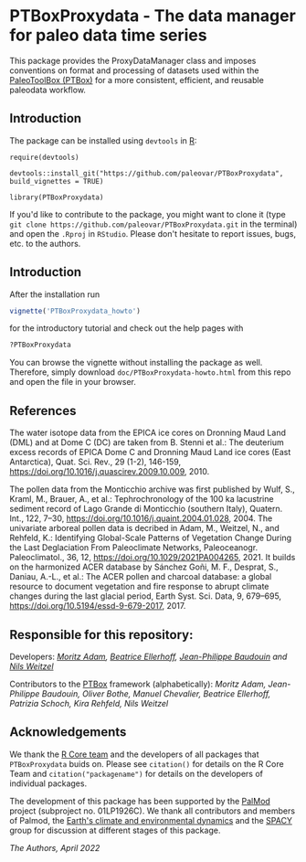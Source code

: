 # PTBoxProxydata - The data manager for paleo data time series 

This package provides the ProxyDataManager class and imposes conventions on format and processing of datasets used within the [PaleoToolBox (PTBox)](https://palmodapp.cloud.dkrz.de/) for a more consistent, efficient, and reusable paleodata workflow.

## Introduction

The package can be installed using `devtools` in [R](https://www.r-project.org/):

`require(devtools)` 

`devtools::install_git("https://github.com/paleovar/PTBoxProxydata", build_vignettes = TRUE)`

`library(PTBoxProxydata)` 

If you'd like to contribute to the package, you might want to clone it (type `git clone https://github.com/paleovar/PTBoxProxydata.git` in the terminal) and open the `.Rproj` in `RStudio`. Please don't hesitate to report issues, bugs, etc. to the authors.

## Introduction
After the installation run
```R
vignette('PTBoxProxydata_howto')
```
for the introductory tutorial and check out the help pages with
```R
?PTBoxProxydata
```

You can browse the vignette without installing the package as well. Therefore, simply download `doc/PTBoxProxydata-howto.html` from this repo and open the file in your browser.

## References

The water isotope data from the EPICA ice cores on Dronning Maud Land (DML) and at Dome C (DC) are taken from
B. Stenni et al.: The deuterium excess records of EPICA Dome C and Dronning Maud Land ice cores (East Antarctica), Quat. Sci. Rev., 29 (1-2), 146-159, https://doi.org/10.1016/j.quascirev.2009.10.009, 2010.

The pollen data from the Monticchio archive was first published by
Wulf, S., Kraml, M., Brauer, A., et al.: Tephrochronology of the 100 ka lacustrine sediment record of Lago Grande di Monticchio (southern Italy), Quatern. Int., 122, 7–30, https://doi.org/10.1016/j.quaint.2004.01.028, 2004.
The univariate arboreal pollen data is decribed in
Adam, M., Weitzel, N., and Rehfeld, K.: Identifying Global-Scale Patterns of Vegetation Change During the Last Deglaciation From Paleoclimate Networks, Paleoceanogr. Paleoclimatol., 36, 12, https://doi.org/10.1029/2021PA004265, 2021.
It builds on the harmonized ACER database by 
Sánchez Goñi, M. F., Desprat, S., Daniau, A.-L., et al.: The ACER pollen and charcoal database: a global resource to document vegetation and fire response to abrupt climate changes during the last glacial period, Earth Syst. Sci. Data, 9, 679–695, https://doi.org/10.5194/essd-9-679-2017, 2017.

## Responsible for this repository:
Developers: *[Moritz Adam](https://github.com/MoritzAdam), [Beatrice Ellerhoff](https://github.com/bellerhoff), [Jean-Philippe Baudouin](https://github.com/jeanphilippebaudouin) and [Nils Weitzel](https://github.com/nilsweitzel)*

Contributors to the [PTBox](https://palmodapp.cloud.dkrz.de/) framework (alphabetically): *Moritz Adam, Jean-Philippe Baudouin, Oliver Bothe, Manuel Chevalier, Beatrice Ellerhoff, Patrizia Schoch, Kira Rehfeld, Nils Weitzel*

## Acknowledgements

We thank the [R Core team](https://www.R-project.org/) and the developers of all packages that `PTBoxProxydata` buids on. Please see `citation()` for details on the R Core Team and `citation("packagename")` for details on the developers of individual packages.

The development of this package has been supported by the [PalMod](https://www.palmod.de/) project (subproject no. 01LP1926C). We thank all contributors and members of Palmod, the [Earth's climate and environmental dynamics](https://www.iup.uni-heidelberg.de/en/research/paleoclimate-dynamics) and the [SPACY](https://uni-tuebingen.de/climatology/) group for discussion at different stages of this package. 

*The Authors, April 2022*
